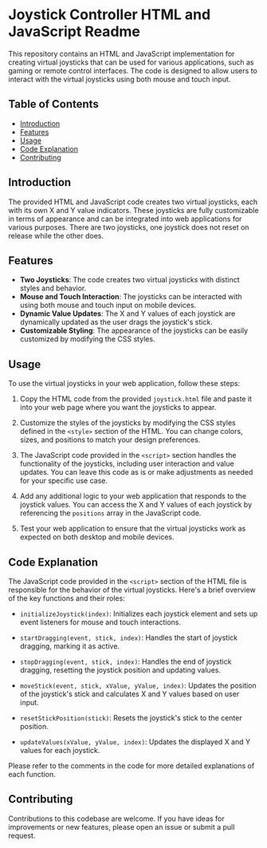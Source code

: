 # Joystick Controller HTML and JavaScript Readme

This repository contains an HTML and JavaScript implementation for creating virtual joysticks that can be used for various applications, such as gaming or remote control interfaces. The code is designed to allow users to interact with the virtual joysticks using both mouse and touch input.

## Table of Contents
- [Introduction](#introduction)
- [Features](#features)
- [Usage](#usage)
- [Code Explanation](#code-explanation)
- [Contributing](#contributing)


## Introduction
The provided HTML and JavaScript code creates two virtual joysticks, each with its own X and Y value indicators. These joysticks are fully customizable in terms of appearance and can be integrated into web applications for various purposes.
There are two joysticks, one joystick does not reset on release while the other does.

## Features
- **Two Joysticks**: The code creates two virtual joysticks with distinct styles and behavior.
- **Mouse and Touch Interaction**: The joysticks can be interacted with using both mouse and touch input on mobile devices.
- **Dynamic Value Updates**: The X and Y values of each joystick are dynamically updated as the user drags the joystick's stick.
- **Customizable Styling**: The appearance of the joysticks can be easily customized by modifying the CSS styles.

## Usage
To use the virtual joysticks in your web application, follow these steps:

1. Copy the HTML code from the provided `joystick.html` file and paste it into your web page where you want the joysticks to appear.

2. Customize the styles of the joysticks by modifying the CSS styles defined in the `<style>` section of the HTML. You can change colors, sizes, and positions to match your design preferences.

3. The JavaScript code provided in the `<script>` section handles the functionality of the joysticks, including user interaction and value updates. You can leave this code as is or make adjustments as needed for your specific use case.

4. Add any additional logic to your web application that responds to the joystick values. You can access the X and Y values of each joystick by referencing the `positions` array in the JavaScript code.

5. Test your web application to ensure that the virtual joysticks work as expected on both desktop and mobile devices.

## Code Explanation
The JavaScript code provided in the `<script>` section of the HTML file is responsible for the behavior of the virtual joysticks. Here's a brief overview of the key functions and their roles:

- `initializeJoystick(index)`: Initializes each joystick element and sets up event listeners for mouse and touch interactions.

- `startDragging(event, stick, index)`: Handles the start of joystick dragging, marking it as active.

- `stopDragging(event, stick, index)`: Handles the end of joystick dragging, resetting the joystick position and updating values.

- `moveStick(event, stick, xValue, yValue, index)`: Updates the position of the joystick's stick and calculates X and Y values based on user input.

- `resetStickPosition(stick)`: Resets the joystick's stick to the center position.

- `updateValues(xValue, yValue, index)`: Updates the displayed X and Y values for each joystick.

Please refer to the comments in the code for more detailed explanations of each function.

## Contributing
Contributions to this codebase are welcome. If you have ideas for improvements or new features, please open an issue or submit a pull request.

